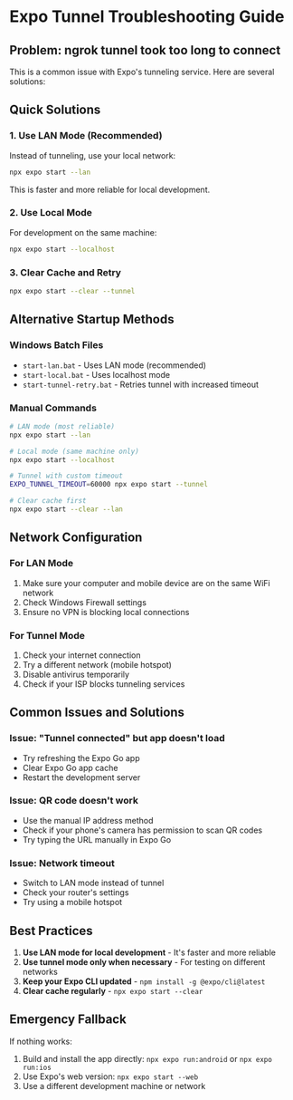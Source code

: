 # Expo Tunnel Troubleshooting Guide

## Problem: ngrok tunnel took too long to connect

This is a common issue with Expo's tunneling service. Here are several solutions:

## Quick Solutions

### 1. Use LAN Mode (Recommended)
Instead of tunneling, use your local network:
```bash
npx expo start --lan
```
This is faster and more reliable for local development.

### 2. Use Local Mode
For development on the same machine:
```bash
npx expo start --localhost
```

### 3. Clear Cache and Retry
```bash
npx expo start --clear --tunnel
```

## Alternative Startup Methods

### Windows Batch Files
- `start-lan.bat` - Uses LAN mode (recommended)
- `start-local.bat` - Uses localhost mode
- `start-tunnel-retry.bat` - Retries tunnel with increased timeout

### Manual Commands
```bash
# LAN mode (most reliable)
npx expo start --lan

# Local mode (same machine only)
npx expo start --localhost

# Tunnel with custom timeout
EXPO_TUNNEL_TIMEOUT=60000 npx expo start --tunnel

# Clear cache first
npx expo start --clear --lan
```

## Network Configuration

### For LAN Mode
1. Make sure your computer and mobile device are on the same WiFi network
2. Check Windows Firewall settings
3. Ensure no VPN is blocking local connections

### For Tunnel Mode
1. Check your internet connection
2. Try a different network (mobile hotspot)
3. Disable antivirus temporarily
4. Check if your ISP blocks tunneling services

## Common Issues and Solutions

### Issue: "Tunnel connected" but app doesn't load
- Try refreshing the Expo Go app
- Clear Expo Go app cache
- Restart the development server

### Issue: QR code doesn't work
- Use the manual IP address method
- Check if your phone's camera has permission to scan QR codes
- Try typing the URL manually in Expo Go

### Issue: Network timeout
- Switch to LAN mode instead of tunnel
- Check your router's settings
- Try using a mobile hotspot

## Best Practices

1. **Use LAN mode for local development** - It's faster and more reliable
2. **Use tunnel mode only when necessary** - For testing on different networks
3. **Keep your Expo CLI updated** - `npm install -g @expo/cli@latest`
4. **Clear cache regularly** - `npx expo start --clear`

## Emergency Fallback

If nothing works:
1. Build and install the app directly: `npx expo run:android` or `npx expo run:ios`
2. Use Expo's web version: `npx expo start --web`
3. Use a different development machine or network
